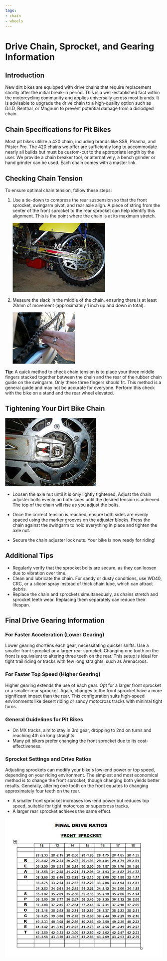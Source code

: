 ```yaml
---
tags:
- chain
- wheels
---
```


# Drive Chain, Sprocket, and Gearing Information

## Introduction

New dirt bikes are equipped with drive chains that require replacement shortly after the initial break-in period. This is a well-established fact within the motorcycling community and applies universally across most brands. It is advisable to upgrade the drive chain to a high-quality option such as D.I.D, Renthal, or Magnum to prevent potential damage from a dislodged chain.

## Chain Specifications for Pit Bikes

Most pit bikes utilize a 420 chain, including brands like SSR, Piranha, and Pitster Pro. The 420 chains we offer are sufficiently long to accommodate nearly all builds but must be custom-cut to the appropriate length by the user. We provide a chain breaker tool, or alternatively, a bench grinder or hand grinder can be used. Each chain comes with a master link.

## Checking Chain Tension

To ensure optimal chain tension, follow these steps:

1. Use a tie-down to compress the rear suspension so that the front sprocket, swingarm pivot, and rear axle align. A piece of string from the center of the front sprocket to the rear sprocket can help identify this alignment. This is the point where the chain is at its maximum stretch.

   ![Chain Alignment](../../../static/img/6EiIobf.jpg)

2. Measure the slack in the middle of the chain, ensuring there is at least 20mm of movement (approximately 1 inch up and down in total).

   ![Chain Slack Measurement](../../../static/img/Q0yUwfx.jpg)

**Tip:** A quick method to check chain tension is to place your three middle fingers stacked together between the chain and the rear of the rubber chain guide on the swingarm. Only these three fingers should fit. This method is a general guide and may not be accurate for everyone. Perform this check with the bike on a stand and the rear wheel elevated.

## Tightening Your Dirt Bike Chain

![Chain Tightening](../../../static/img/5YLVjTz.jpg)

- Loosen the axle nut until it is only lightly tightened. Adjust the chain adjuster bolts evenly on both sides until the desired tension is achieved. The top of the chain will rise as you adjust the bolts.

- Once the correct tension is reached, ensure both sides are evenly spaced using the marker grooves on the adjuster blocks. Press the chain against the swingarm to hold everything in place and tighten the axle nut.

- Secure the chain adjuster lock nuts. Your bike is now ready for riding!

## Additional Tips

- Regularly verify that the sprocket bolts are secure, as they can loosen due to vibration over time.
- Clean and lubricate the chain. For sandy or dusty conditions, use WD40, CRC, or a silicon spray instead of thick chain lube, which can attract debris.
- Replace the chain and sprockets simultaneously, as chains stretch and sprocket teeth wear. Replacing them separately can reduce their lifespan.

## Final Drive Gearing Information

### For Faster Acceleration (Lower Gearing)

Lower gearing shortens each gear, necessitating quicker shifts. Use a smaller front sprocket or a larger rear sprocket. Changing one tooth on the front is equivalent to altering three teeth on the rear. This setup is ideal for tight trail riding or tracks with few long straights, such as Arenacross.

### For Faster Top Speed (Higher Gearing)

Higher gearing extends the use of each gear. Opt for a larger front sprocket or a smaller rear sprocket. Again, changes to the front sprocket have a more significant impact than the rear. This configuration suits high-speed environments like desert riding or sandy motocross tracks with minimal tight turns.

### General Guidelines for Pit Bikes

- On MX tracks, aim to stay in 3rd gear, dropping to 2nd on turns and reaching 4th on long straights.
- Many pit bikers prefer changing the front sprocket due to its cost-effectiveness.

### Sprocket Settings and Drive Ratios

Adjusting sprockets can modify your bike's low-end power or top speed, depending on your riding environment. The simplest and most economical method is to change the front sprocket, though changing both yields better results. Generally, altering one tooth on the front equates to changing approximately four teeth on the rear.

- A smaller front sprocket increases low-end power but reduces top speed, suitable for tight motocross or supercross tracks.
- A larger rear sprocket achieves the same effect.

![Final Drive Ratio Chart](../../../static/img/FINALDRIVE.JPG)
